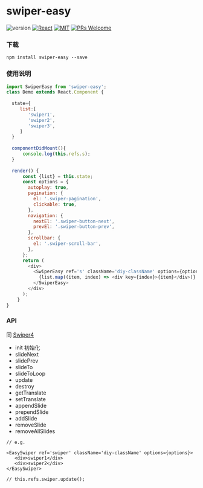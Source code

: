 # swiper-easy

![version](https://img.shields.io/badge/version-v1.0.0-brightgreen.svg?style=flat-square) [![React](https://img.shields.io/badge/react-16.x.x-brightgreen.svg?style=flat-square)](https://github.com/facebook/react) [![MIT](https://img.shields.io/dub/l/vibe-d.svg?style=flat-square)](http://opensource.org/licenses/MIT) [![PRs Welcome](https://img.shields.io/badge/PRs-welcome-brightgreen.svg?style=flat-square)](https://reactjs.org/docs/how-to-contribute.html#your-first-pull-request)

### 下载
```
npm install swiper-easy --save
```

### 使用说明
```javascript
import SwiperEasy from 'swiper-easy';
class Demo extends React.Component {
  
  state={
     list:[
        'swiper1',
        'swiper2',
        'swiper3',
     ]
  }
  
  componentDidMount(){
      console.log(this.refs.s);
  }
  
  render() {
      const {list} = this.state;
      const options = {
        autoplay: true,
        pagination: {
          el: '.swiper-pagination',
          clickable: true,
        },
        navigation: {
          nextEl: '.swiper-button-next',
          prevEl: '.swiper-button-prev',
        },
        scrollbar: {
          el: '.swiper-scroll-bar',
        },
      };
      return (
        <div>
          <SwiperEasy ref='s' className='diy-className' options={options}>
            {list.map((item, index) => <div key={index}>{item}</div>)}
          </SwiperEasy>
        </div>
      );
    }
}
```

### API

同 [Swiper4](https://www.swiper.com.cn/)
* init 初始化
* slideNext
* slidePrev
* slideTo
* slideToLoop
* update
* destroy
* getTranslate
* setTranslate
* appendSlide
* prependSlide
* addSlide
* removeSlide
* removeAllSlides
```
// e.g.

<EasySwiper ref='swiper' className='diy-className' options={options}>
   <div>swiper1</div>
   <div>swiper2</div>
</EasySwiper>

// this.refs.swiper.update();
```


